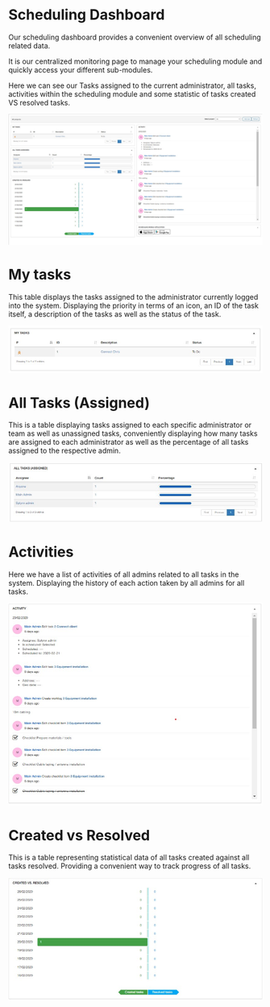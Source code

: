 Scheduling Dashboard
=========
Our scheduling dashboard provides a convenient overview of all scheduling related data.

It is our centralized monitoring page to manage your scheduling module and quickly access your different sub-modules.

Here we can see our Tasks assigned to the current administrator, all tasks, activities within the scheduling module and some statistic of tasks created VS resolved tasks.

![Scheduling Dashboard](SchedulingDashboard.jpg)

My tasks
========
This table displays the tasks assigned to the administrator currently logged into the system. Displaying the priority in terms of an icon, an ID of the task itself, a description of the tasks as well as the status of the task.

![My Tasks](Mytasks.jpg)

All Tasks (Assigned)
========
This is a table displaying tasks assigned to each specific administrator or team as well as unassigned tasks, conveniently displaying how many tasks are assigned to each administrator as well as the percentage of all tasks assigned to the respective admin.

![All tasks](Alltasks.jpg)

Activities
========

Here we have a list of activities of all admins related to all tasks in the system. Displaying the history of each action taken by all admins for all tasks.

![Activities](Activities_Scheduling.jpg)

Created vs Resolved
=====

This is a table representing statistical data of all tasks created against all tasks resolved. Providing a convenient way to track progress of all tasks.

![Created vs Resolved](createdvsresolved.jpg)
